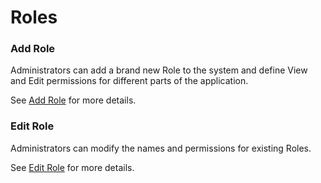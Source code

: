 # Roles

### Add Role

Administrators can add a brand new Role to the system and define View and Edit permissions for different parts of the application.

See [Add Role](roles-add.md) for more details.

### Edit Role

Administrators can modify the names and permissions for existing Roles.

See [Edit Role](roles-edit.md) for more details.